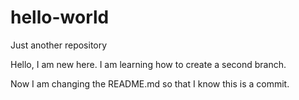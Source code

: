 # hello-world
Just another repository

Hello, I am new here. I am learning how to create a second branch. 

Now I am changing the README.md so that I know this is a commit.
